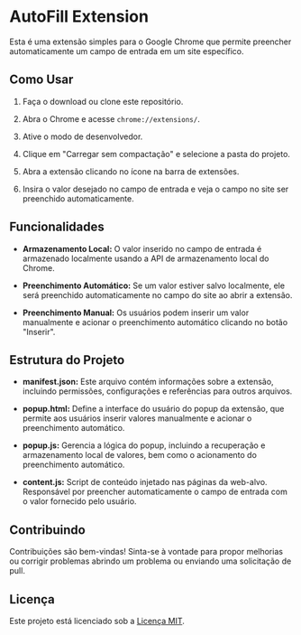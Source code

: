 # AutoFill Extension

Esta é uma extensão simples para o Google Chrome que permite preencher automaticamente um campo de entrada em um site específico.

## Como Usar

1. Faça o download ou clone este repositório.

2. Abra o Chrome e acesse `chrome://extensions/`.

3. Ative o modo de desenvolvedor.

4. Clique em "Carregar sem compactação" e selecione a pasta do projeto.

5. Abra a extensão clicando no ícone na barra de extensões.

6. Insira o valor desejado no campo de entrada e veja o campo no site ser preenchido automaticamente.

## Funcionalidades

- **Armazenamento Local:** O valor inserido no campo de entrada é armazenado localmente usando a API de armazenamento local do Chrome.

- **Preenchimento Automático:** Se um valor estiver salvo localmente, ele será preenchido automaticamente no campo do site ao abrir a extensão.

- **Preenchimento Manual:** Os usuários podem inserir um valor manualmente e acionar o preenchimento automático clicando no botão "Inserir".

## Estrutura do Projeto

- **manifest.json:** Este arquivo contém informações sobre a extensão, incluindo permissões, configurações e referências para outros arquivos.

- **popup.html:** Define a interface do usuário do popup da extensão, que permite aos usuários inserir valores manualmente e acionar o preenchimento automático.

- **popup.js:** Gerencia a lógica do popup, incluindo a recuperação e armazenamento local de valores, bem como o acionamento do preenchimento automático.

- **content.js:** Script de conteúdo injetado nas páginas da web-alvo. Responsável por preencher automaticamente o campo de entrada com o valor fornecido pelo usuário.

## Contribuindo

Contribuições são bem-vindas! Sinta-se à vontade para propor melhorias ou corrigir problemas abrindo um problema ou enviando uma solicitação de pull.

## Licença

Este projeto está licenciado sob a [Licença MIT](LICENSE).
